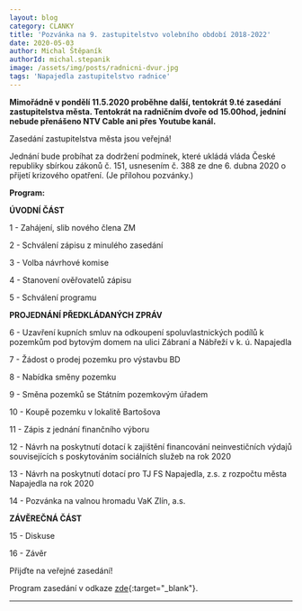 ```yaml
---
layout: blog
category: CLANKY
title: 'Pozvánka na 9. zastupitelstvo volebního období 2018-2022'
date: 2020-05-03
author: Michal Štěpaník
authorId: michal.stepanik
image: /assets/img/posts/radnicni-dvur.jpg
tags: 'Napajedla zastupitelstvo radnice'
---
```


**Mimořádně v pondělí 11.5.2020 proběhne další, tentokrát 9.té zasedání zastupitelstva města. Tentokrát na radničním dvoře od 15.00hod, jedníní nebude přenášeno NTV Cable ani přes Youtube kanál.** 

Zasedání zastupitelstva města jsou veřejná!

Jednání bude probíhat za dodržení podmínek, které ukládá vláda České republiky sbírkou zákonů č. 151, usnesením č. 388 ze dne 6. dubna 2020 o přijetí krizového opatření. (Je přílohou pozvánky.)

**Program:**

**ÚVODNÍ ČÁST**

1 - Zahájení, slib nového člena ZM

2 - Schválení zápisu z minulého zasedání

3 - Volba návrhové komise

4 - Stanovení ověřovatelů zápisu

5 - Schválení programu

**PROJEDNÁNÍ PŘEDKLÁDANÝCH ZPRÁV**

6 - Uzavření kupních smluv na odkoupení spoluvlastnických podílů k pozemkům pod bytovým domem na ulici Zábraní a Nábřeží v k. ú. Napajedla

7 - Žádost o prodej pozemku pro výstavbu BD

8 - Nabídka směny pozemku

9 - Směna pozemků se Státním pozemkovým úřadem

10 - Koupě pozemku v lokalitě Bartošova

11 - Zápis z jednání finančního výboru

12 - Návrh na poskytnutí dotací k zajištění financování neinvestičních výdajů souvisejících s poskytováním sociálních služeb na rok 2020

13 - Návrh na poskytnutí dotací pro TJ FS Napajedla, z.s. z rozpočtu města Napajedla na rok 2020

14 - Pozvánka na valnou hromadu VaK Zlín, a.s.

**ZÁVĚREČNÁ ČÁST**

15 - Diskuse

16 - Závěr


Přijďte na veřejné zasedání! 



Program zasedání v odkaze [zde](https://www.napajedla.cz/e_download.php?file=data/uredni_deska/obsah1815_2.pdf&original=ZM%20pozv.verejne%2011.05.2020_.pdf){:target="_blank"}.

 



---
